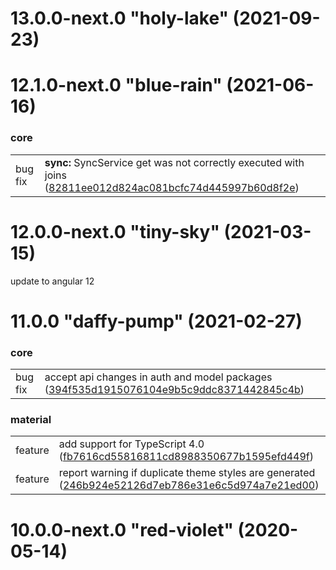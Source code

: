<a name="13.0.0-next.0"></a>
# 13.0.0-next.0 "holy-lake" (2021-09-23)

<a name="12.1.0-next.0"></a>
# 12.1.0-next.0 "blue-rain" (2021-06-16)

### core

|            |                       |
| ---------- | --------------------- |
| bug fix |  **sync:** SyncService get was not correctly executed with joins ([82811ee012d824ac081bcfc74d445997b60d8f2e](https://github.com/gnucoop/gngt/commit/82811ee012d824ac081bcfc74d445997b60d8f2e)) |


# 12.0.0-next.0 "tiny-sky" (2021-03-15)

update to angular 12

# 11.0.0 "daffy-pump" (2021-02-27)

### core

|            |                       |
| ---------- | --------------------- |
| bug fix |  accept api changes in auth and model packages ([394f535d1915076104e9b5c9ddc8371442845c4b](https://github.com/gnucoop/gngt/commit/394f535d1915076104e9b5c9ddc8371442845c4b)) |

### material

|            |                       |
| ---------- | --------------------- |
| feature |  add support for TypeScript 4.0 ([fb7616cd55816811cd8988350677b1595efd449f](https://github.com/gnucoop/gngt/commit/fb7616cd55816811cd8988350677b1595efd449f)) |
| feature |  report warning if duplicate theme styles are generated ([246b924e52126d7eb786e31e6c5d974a7e21ed00](https://github.com/gnucoop/gngt/commit/246b924e52126d7eb786e31e6c5d974a7e21ed00)) |


# 10.0.0-next.0 "red-violet" (2020-05-14)

